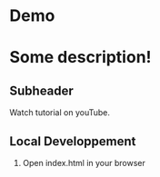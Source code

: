 # Demo

# Some description!
## Subheader

Watch tutorial on youTube.

## Local Developpement

1. Open index.html in your browser